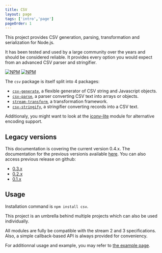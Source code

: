 ```yaml
---
title: CSV
layout: page
tags: ['intro','page']
pageOrder: 1
---
```


This project provides CSV generation, parsing, transformation and serialization
for Node.js.

It has been tested and used by a large community over the years and should be
considered reliable. It provides every option you would expect from an advanced
CSV parser and stringifier.

[![NPM](https://nodei.co/npm/csv.png?stars&downloads)](https://nodei.co/npm/csv/) [![NPM](https://nodei.co/npm-dl/csv.png)](https://nodei.co/npm/csv/)

The `csv` package is itself split into 4 packages:

*   [`csv-generate`](https://github.com/adaltas/node-csv-generate),
    a flexible generator of CSV string and Javascript objects.
*   [`csv-parse`](https://github.com/adaltas/node-csv-parse),
    a parser converting CSV text into arrays or objects.
*   [`stream-transform`](https://github.com/adaltas/node-stream-transform),
    a transformation framework.
*   [`csv-stringify`](https://github.com/adaltas/node-csv-stringify),
    a stringifier converting records into a CSV text.

Additionaly, you might want to look at the [iconv-lite][iconv] module for
alternative encoding support.

## Legacy versions

This documentation is covering the current version 0.4.x. The documentation for
the previous versionis available [here][legacy]. You can also access 
previous release on github:

*   [0.3.x](https://github.com/adaltas/node-csv/tree/v0.3.6/doc)
*   [0.2.x](https://github.com/adaltas/node-csv/tree/v0.2.9/doc)
*   [0.1.x](https://github.com/adaltas/node-csv/tree/v0.1.0/doc)

## Usage

Installation command is `npm install csv`.

This project is an umbrella behind multiple projects which can also be used
individually.

All modules are fully be compatible with the stream 2 and 3 specifications.
Also, a simple callback-based API is always provided for conveniency.

For additionnal usage and example, you may refer to
[the example page][examples].

[iconv]: https://github.com/ashtuchkin/iconv-lite
[examples]: /csv/examples/
[legacy]: /legacy/
